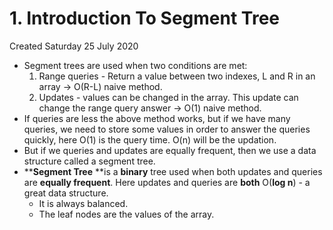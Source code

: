 # 1. Introduction To Segment Tree
Created Saturday 25 July 2020


* Segment trees are used when two conditions are met:
	1. Range queries - Return a value between two indexes, L and R in an array → O(R-L) naive method.
	2. Updates - values can be changed in the array. This update can change the range query answer → O(1) naive method.
* If queries are less the above method works, but if we have many queries, we need to store some values in order to answer the queries quickly, here O(1) is the query time. O(n) will be the updation.
* But if we queries and updates are equally frequent, then we use a data structure called a segment tree.
* **__Segment Tree__ **is a **binary** tree used when both updates and queries are **equally frequent**. Here updates and queries are **both** O(**log n**) - a great data structure.
	* It is always balanced.
	* The leaf nodes are the values of the array.


